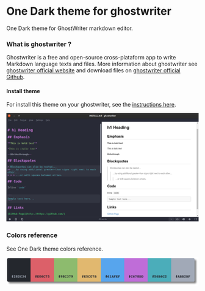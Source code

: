 # One Dark theme for ghostwriter
One Dark theme for GhostWriter markdown editor.


### What is ghostwriter ?
Ghostwriter is a free and open-source cross-plataform app to write Markdown language texts and files. More information about ghostwriter see [ghostwriter official website](https://wereturtle.github.io/ghostwriter/) and download files on [ghostwriter official Github](https://github.com/wereturtle/ghostwriter).


#### Install theme
For install this theme on your ghostwriter, see the [instructions here](https://github.com/drigovz/one-dark-theme-ghostwriter/blob/main/INSTALL.md).

![one dark theme for ghostwriter](https://raw.githubusercontent.com/drigovz/one-dark-theme-ghostwriter/main/content/image.png)


### Colors reference 
See One Dark theme colors reference.

![one dark theme for ghostwriter](https://raw.githubusercontent.com/drigovz/one-dark-theme-ghostwriter/main/content/one-dark-colors.png)